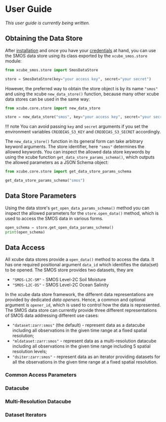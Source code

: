 # User Guide

_This user guide is currently being written._

## Obtaining the Data Store

After [installation](start.md#installation) and once you have your 
[credentials](start.md#credentials) at hand, you can use the SMOS data store 
using its class exported by the `xcube_smos.store` module:

```python
from xcube_smos.store import SmosDataStore

store = SmosDataStore(key="your access key", secret="your secret")
```

However, the preferred way to obtain the store object is by its name `"smos"` 
and using the xcube `new_data_store()` function, because many other xcube 
data stores can be used in the same way:

```python
from xcube.core.store import new_data_store

store = new_data_store("smos", key="your access key", secret="your secret")
```

!!! note
    You can avoid passing `key` and `secret` arguments if you set the environment 
    variables `CREODIAS_S3_KEY` and `CREODIAS_S3_SECRET` accordingly.

The `new_data_store()` function in its general form can take arbitrary keyword 
arguments. The store identifier, here `"smos"` determines the allowed keywords.
You can inspect the allowed data store keywords by using the xcube function
`get_data_store_params_schema()`, which outputs the allowed parameters as a 
JSON Schema object:

```python
from xcube.core.store import get_data_store_params_schema

get_data_store_params_schema("smos")
```

## Data Store Parameters

Using the data store's `get_open_data_params_schema()` method you can 
inspect the allowed parameters for the `store.open_data()` method, which is 
used to access the SMOS data in various forms.

```python
open_schema = store.get_open_data_params_schema()
print(open_schema)
```

## Data Access

All xcube data stores provide a `open_data()` method to access the data.
It has one required positional argument `data_id` which identifies the
data(set) to be opened. The SMOS store provides two datasets, they are

* `"SMOS-L2C-SM"` - SMOS Level-2C Soil Moisture
* `"SMOS-L2C-OS"` - SMOS Level-2C Ocean Salinity

In the xcube data store framework, the different data representations 
are provided by dedicated _data openers_. Hence, a common and optional 
argument is `opener_id`, which is used to control how the data is 
represented. The SMOS data store can currently provide three 
different representations of SMOS data addressing different use cases:

* `"dataset:zarr:smos"` (the default) - represent data as a datacube including 
   all observations in the given time range at a fixed spatial resolution;
* `"mldataset:zarr:smos"` - represent data as a multi-resolution datacube 
   including all observations in the given time range including 5 spatial 
   resolution levels;
* `"dsiter:zarr:smos"` - represent data as an iterator providing datasets 
   for all the observations in the given time range at a fixed spatial 
   resolution. 

### Common Access Parameters

### Datacube

### Multi-Resolution Datacube

### Dataset Iterators




